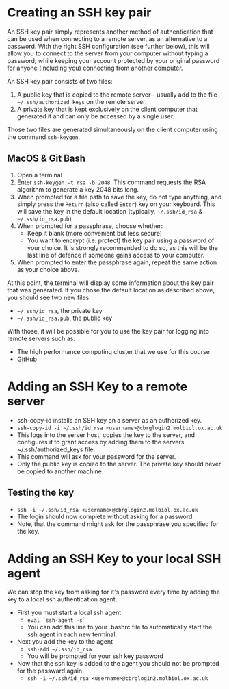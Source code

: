 # Creating an SSH key pair

An SSH key pair simply represents another method of authentication that can be used when connecting to a remote server, as an alternative to a password. With the right SSH configuration (see further below), this will allow you to connect to the server from your computer without typing a password; while keeping your account protected by your original password for anyone (including you) connecting from another computer.

An SSH key pair consists of two files:

1. A public key that is copied to the remote server - usually add to the file `~/.ssh/authorized_keys` on the remote server.
2. A private key that is kept exclusively on the client computer that generated it and can only be accessed by a single user.

Those two files are generated simultaneously on the client computer using the command `ssh-keygen`.

## MacOS & Git Bash

1. Open a terminal
2. Enter `ssh-keygen -t rsa -b 2048`.
   This command requests the RSA algorithm to generate a key 2048 bits long.
3. When prompted for a file path to save the key, do not type anything, and simply press the `Return` (also called `Enter`) key on your keyboard.
   This will save the key in the default location (typically, `~/.ssh/id_rsa` & `~/.ssh/id_rsa.pub`)
4. When prompted for a passphrase, choose whether:
    + Keep it blank (more convenient but less secure)
    + You want to encrypt (i.e. protect) the key pair using a password of your choice. It is strongly recommended to do so, as this will be the last line of defence if someone gains access to your computer.
5. When prompted to enter the passphrase again, repeat the same action as your choice above.

At this point, the terminal will display some information about the key pair that was generated.
If you chose the default location as described above, you should see two new files:

- `~/.ssh/id_rsa`, the private key
- `~/.ssh/id_rsa.pub`, the public key

With those, it will be possible for you to use the key pair for logging into remote servers such as:

- The high performance computing cluster that we use for this course
- GitHub

# Adding an SSH Key to a remote server

- ssh-copy-id installs an SSH key on a server as an authorized key.
- `ssh-copy-id -i ~/.ssh/id_rsa <username>@cbrglogin2.molbiol.ox.ac.uk`
- This logs into the server host, copies the key to the server, and configures it to grant access by adding them to the servers ~/.ssh/authorized_keys file. 
- This command will ask for your password for the server.
- Only the public key is copied to the server. The private key should never be copied to another machine.

## Testing the key

- `ssh -i ~/.ssh/id_rsa <username>@cbrglogin2.molbiol.ox.ac.uk`
- The login should now complete without asking for a password. 
- Note, that the command might ask for the passphrase you specified for the key.

# Adding an SSH Key to your local SSH agent

We can stop the key from asking for it's password every time by adding the key to a local ssh authentication agent.

- First you must start a local ssh agent
  + ``eval `ssh-agent -s` ``
  + You can add this line to your .bashrc file to automatically start the ssh agent in each new terminal. 
- Next you add the key to the agent
  + `ssh-add ~/.ssh/id_rsa`
  + You will be prompted for your ssh key password
- Now that the ssh key is added to the agent you should not be prompted for the passward again
  + `ssh -i ~/.ssh/id_rsa <username>@cbrglogin2.molbiol.ox.ac.uk`
